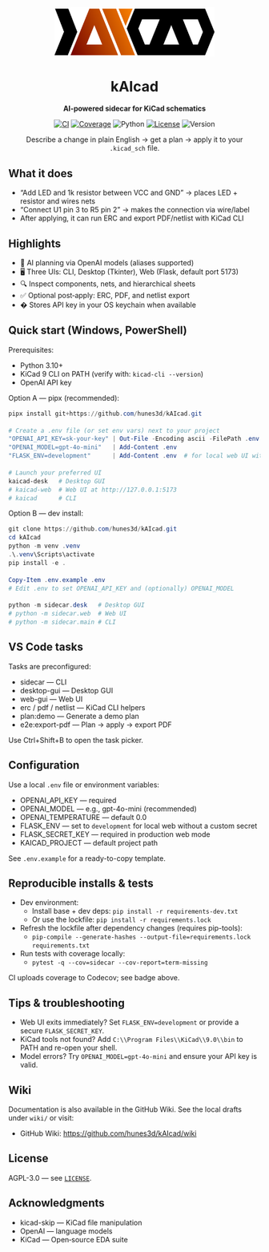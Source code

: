 ﻿<div align="center">
  <img src="assets/kaicad.svg" alt="kAIcad Logo" width="320" />

  <h1>kAIcad</h1>
  <p><strong>AI‑powered sidecar for KiCad schematics</strong></p>

  <p>
    <a href="https://github.com/hunes3d/kAIcad/actions"><img alt="CI" src="https://github.com/hunes3d/kAIcad/workflows/CI/badge.svg"></a>
    <a href="https://app.codecov.io/gh/hunes3d/kAIcad"><img alt="Coverage" src="https://codecov.io/gh/hunes3d/kAIcad/branch/main/graph/badge.svg"></a>
    <img alt="Python" src="https://img.shields.io/badge/python-3.10+-blue.svg">
    <a href="LICENSE"><img alt="License" src="https://img.shields.io/badge/License-AGPL--3.0-blue.svg"></a>
    <img alt="Version" src="https://img.shields.io/badge/version-0.2.0-green.svg">
  </p>

  <p>Describe a change in plain English → get a plan → apply it to your <code>.kicad_sch</code> file.</p>
</div>

## What it does

- “Add LED and 1k resistor between VCC and GND” → places LED + resistor and wires nets
- “Connect U1 pin 3 to R5 pin 2” → makes the connection via wire/label
- After applying, it can run ERC and export PDF/netlist with KiCad CLI

## Highlights

- 🤖 AI planning via OpenAI models (aliases supported)
- 🖥️ Three UIs: CLI, Desktop (Tkinter), Web (Flask, default port 5173)
- 🔍 Inspect components, nets, and hierarchical sheets
- ✅ Optional post‑apply: ERC, PDF, and netlist export
- � Stores API key in your OS keychain when available

## Quick start (Windows, PowerShell)

Prerequisites:
- Python 3.10+
- KiCad 9 CLI on PATH (verify with: `kicad-cli --version`)
- OpenAI API key

Option A — pipx (recommended):

```powershell
pipx install git+https://github.com/hunes3d/kAIcad.git

# Create a .env file (or set env vars) next to your project
"OPENAI_API_KEY=sk-your-key" | Out-File -Encoding ascii -FilePath .env
"OPENAI_MODEL=gpt-4o-mini"   | Add-Content .env
"FLASK_ENV=development"      | Add-Content .env  # for local web UI without a custom secret

# Launch your preferred UI
kaicad-desk   # Desktop GUI
# kaicad-web  # Web UI at http://127.0.0.1:5173
# kaicad      # CLI
```

Option B — dev install:

```powershell
git clone https://github.com/hunes3d/kAIcad.git
cd kAIcad
python -m venv .venv
.\.venv\Scripts\activate
pip install -e .

Copy-Item .env.example .env
# Edit .env to set OPENAI_API_KEY and (optionally) OPENAI_MODEL

python -m sidecar.desk   # Desktop GUI
# python -m sidecar.web  # Web UI
# python -m sidecar.main # CLI
```

## VS Code tasks

Tasks are preconfigured:
- sidecar — CLI
- desktop-gui — Desktop GUI
- web-gui — Web UI
- erc / pdf / netlist — KiCad CLI helpers
- plan:demo — Generate a demo plan
- e2e:export-pdf — Plan → apply → export PDF

Use Ctrl+Shift+B to open the task picker.

## Configuration

Use a local `.env` file or environment variables:

- OPENAI_API_KEY — required
- OPENAI_MODEL — e.g., gpt-4o-mini (recommended)
- OPENAI_TEMPERATURE — default 0.0
- FLASK_ENV — set to `development` for local web without a custom secret
- FLASK_SECRET_KEY — required in production web mode
- KAICAD_PROJECT — default project path

See `.env.example` for a ready-to-copy template.

## Reproducible installs & tests

- Dev environment:
  - Install base + dev deps: `pip install -r requirements-dev.txt`
  - Or use the lockfile: `pip install -r requirements.lock`
- Refresh the lockfile after dependency changes (requires pip-tools):
  - `pip-compile --generate-hashes --output-file=requirements.lock requirements.txt`
- Run tests with coverage locally:
  - `pytest -q --cov=sidecar --cov-report=term-missing`

CI uploads coverage to Codecov; see badge above.

## Tips & troubleshooting

- Web UI exits immediately? Set `FLASK_ENV=development` or provide a secure `FLASK_SECRET_KEY`.
- KiCad tools not found? Add `C:\\Program Files\\KiCad\\9.0\\bin` to PATH and re-open your shell.
- Model errors? Try `OPENAI_MODEL=gpt-4o-mini` and ensure your API key is valid.

## Wiki

Documentation is also available in the GitHub Wiki. See the local drafts under `wiki/` or visit:

- GitHub Wiki: https://github.com/hunes3d/kAIcad/wiki

## License

AGPL-3.0 — see [`LICENSE`](LICENSE).

## Acknowledgments

- kicad-skip — KiCad file manipulation
- OpenAI — language models
- KiCad — Open‑source EDA suite
